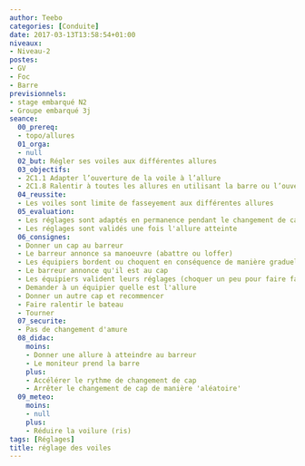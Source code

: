 ```yaml
---
author: Teebo
categories: [Conduite]
date: 2017-03-13T13:58:54+01:00
niveaux:
- Niveau-2
postes:
- GV
- Foc
- Barre
previsionnels:
- stage embarqué N2
- Groupe embarqué 3j
seance:
  00_prereq:
  - topo/allures
  01_orga:
  - null
  02_but: Régler ses voiles aux différentes allures
  03_objectifs:
  - 2C1.1 Adapter l’ouverture de la voile à l’allure
  - 2C1.8 Ralentir à toutes les allures en utilisant la barre ou l’ouverture des voiles
  04_reussite:
  - Les voiles sont limite de fasseyement aux différentes allures
  05_evaluation:
  - Les réglages sont adaptés en permanence pendant le changement de cap
  - Les réglages sont validés une fois l'allure atteinte
  06_consignes:
  - Donner un cap au barreur
  - Le barreur annonce sa manoeuvre (abattre ou loffer)
  - Les équipiers bordent ou choquent en conséquence de manière graduelle
  - Le barreur annonce qu'il est au cap
  - Les équipiers valident leurs réglages (choquer un peu pour faire fasseyer puis reprendre)
  - Demander à un équipier quelle est l'allure
  - Donner un autre cap et recommencer
  - Faire ralentir le bateau
  - Tourner
  07_securite:
  - Pas de changement d'amure
  08_didac:
    moins:
    - Donner une allure à atteindre au barreur
    - Le moniteur prend la barre
    plus:
    - Accélérer le rythme de changement de cap
    - Arrêter le changement de cap de manière 'aléatoire'
  09_meteo:
    moins:
    - null
    plus:
    - Réduire la voilure (ris)
tags: [Réglages]
title: réglage des voiles
---
```


